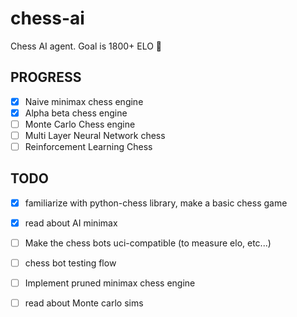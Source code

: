 # chess-ai

Chess AI agent. Goal is 1800+ ELO 🚀

## PROGRESS

-   [x] Naive minimax chess engine
-   [x] Alpha beta chess engine
-   [ ] Monte Carlo Chess engine
-   [ ] Multi Layer Neural Network chess
-   [ ] Reinforcement Learning Chess

## TODO

-   [x] familiarize with python-chess library, make a basic chess game
-   [x] read about AI minimax
-   [ ] Make the chess bots uci-compatible (to measure elo, etc...)
-   [ ] chess bot testing flow
-   [ ] Implement pruned minimax chess engine
-   [ ] read about Monte carlo sims

